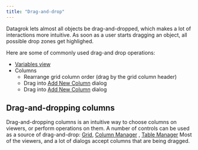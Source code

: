 ```yaml
---
title: "Drag-and-drop"
---
```


Datagrok lets almost all objects be drag-and-dropped, which makes a lot of interactions more intuitive. As soon as a
user starts dragging an object, all possible drop zones get highlighed.

Here are some of commonly used drag-and drop operations:

* [Variables view](navigation.md#variables)
* Columns
  * Rearrange grid column order (drag by the grid column header)
  * Drag into [Add New Column](../transform/add-new-column.md) dialog
  * Drag into [Add New Column](../transform/add-new-column.md) dialog

## Drag-and-dropping columns

Drag-and-dropping columns is an intuitive way to choose columns on viewers, or perform operations on them. A number of
controls can be used as a source of drag-and-drop:
[Grid](../visualize/viewers/grid.md), [Column Manager](../explore/column-manager.md)
, [Table Manager](../datagrok/table-manager.md)
Most of the viewers, and a lot of dialogs accept columns that are being dragged.
